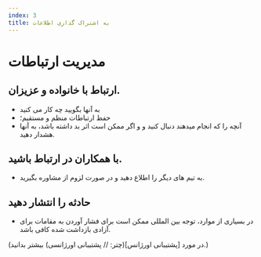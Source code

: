 ```yaml
---
index: 3
title: به اشتراک گذاری اطلاعات
---
```

# مدیریت ارتباطات

## ارتباط با خانواده و عزیزان.

*   به آنها بگویید چه کار می کنید
*   حفظ ارتباطات منظم و مستقیم؛
*   آنچه را که انجام میدهند دنبال کنید و و اگر ممکن است اثر بد داشته باشد، به آنها هشدار دهید.

## با همکاران در ارتباط باشید.

*   به تیم های دیگر را اطلاع دهید و در صورت لزوم از مشاوره بگیرید.

## حادثه را انتشار دهید

*   در بسیاری از موارد، توجه بین المللی ممکن است برای فشار آوردن به مقامات برای آزادی بازداشت شده کافی باشد.

(در مورد [پشتیبانی اورژانس](چتر: // پشتیبانی اورژانسی) بیشتر بدانید.)